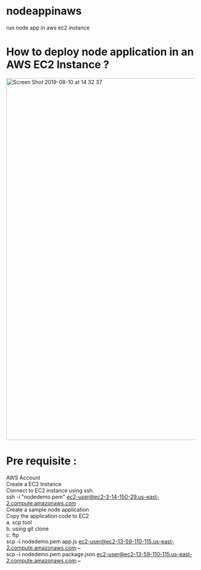 # nodeappinaws
run node app in aws ec2 instance

# How to deploy node application in an AWS EC2 Instance ?

<img width="965" alt="Screen Shot 2019-08-10 at 14 32 37" src="https://user-images.githubusercontent.com/30971809/62821854-c317d000-bb7b-11e9-9698-e66c8e097748.png">


# Pre requisite :
AWS Account\
Create a EC2 Instance\
Connect to EC2 instance using ssh.\
  ssh -i "nodedemo.pem" ec2-user@ec2-3-14-150-29.us-east-2.compute.amazonaws.com\
Create a sample node application\
Copy the application code to EC2\
  a. scp tool\
  b. using git clone\
  c. ftp\
    scp -i nodedemo.pem app.js ec2-user@ec2-13-59-110-115.us-east-2.compute.amazonaws.com:~\
    scp -i nodedemo.pem package.json ec2-user@ec2-13-59-110-115.us-east-2.compute.amazonaws.com:~ 


  

